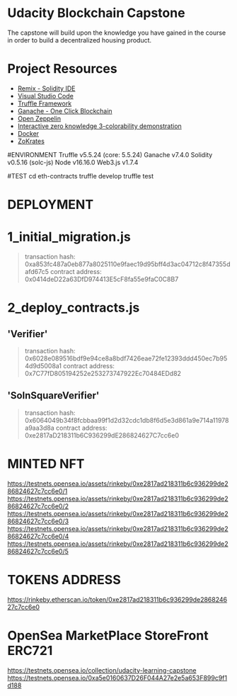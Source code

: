 # Udacity Blockchain Capstone

The capstone will build upon the knowledge you have gained in the course in order to build a decentralized housing product. 

# Project Resources

* [Remix - Solidity IDE](https://remix.ethereum.org/)
* [Visual Studio Code](https://code.visualstudio.com/)
* [Truffle Framework](https://truffleframework.com/)
* [Ganache - One Click Blockchain](https://truffleframework.com/ganache)
* [Open Zeppelin ](https://openzeppelin.org/)
* [Interactive zero knowledge 3-colorability demonstration](http://web.mit.edu/~ezyang/Public/graph/svg.html)
* [Docker](https://docs.docker.com/install/)
* [ZoKrates](https://github.com/Zokrates/ZoKrates)

#ENVIRONMENT 
Truffle v5.5.24 (core: 5.5.24)
Ganache v7.4.0
Solidity v0.5.16 (solc-js)
Node v16.16.0
Web3.js v1.7.4


#TEST
cd eth-contracts
truffle develop
truffle test


# DEPLOYMENT
1_initial_migration.js
======================
   > transaction hash:    0xa853fc487a0eb877a8025110e9faec19d95bff4d3ac04712c8f47355dafd67c5
   > contract address:    0x0414deD22a63DfD974413E5cF8fa55e9faC0C8B7

2_deploy_contracts.js
=====================
   'Verifier'
   --------------------
   > transaction hash:    0x6028e089516bdf9e94ce8a8bdf7426eae72fe12393ddd450ec7b954d9d5008a1
   > contract address:    0x7C77fD805194252e253273747922Ec70484EDd82


   'SolnSquareVerifier'
   ------------------------------
   > transaction hash:    0x6064049b34f8fcbbaa99f1d2d32cdc1db8f6d5e3d861a9e714a11978a9aa3d8a
   > contract address:    0xe2817aD218311b6C936299dE286824627C7cc6e0

# MINTED NFT
https://testnets.opensea.io/assets/rinkeby/0xe2817ad218311b6c936299de286824627c7cc6e0/1
https://testnets.opensea.io/assets/rinkeby/0xe2817ad218311b6c936299de286824627c7cc6e0/2
https://testnets.opensea.io/assets/rinkeby/0xe2817ad218311b6c936299de286824627c7cc6e0/3
https://testnets.opensea.io/assets/rinkeby/0xe2817ad218311b6c936299de286824627c7cc6e0/4
https://testnets.opensea.io/assets/rinkeby/0xe2817ad218311b6c936299de286824627c7cc6e0/5

# TOKENS ADDRESS
https://rinkeby.etherscan.io/token/0xe2817ad218311b6c936299de286824627c7cc6e0

# OpenSea MarketPlace StoreFront ERC721
https://testnets.opensea.io/collection/udacity-learning-capstone
https://testnets.opensea.io/0xa5e0160637D26F044A27e2e5a653F899c9f1d188